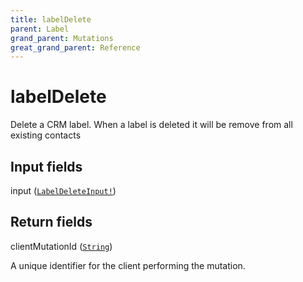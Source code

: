 ```yaml
---
title: labelDelete
parent: Label
grand_parent: Mutations
great_grand_parent: Reference
---
```


# labelDelete

Delete a CRM label. When a label is deleted it will be remove from all
existing contacts

## Input fields

<div class="field-entry ">
  <span id="input" class="field-name anchored">input (<code><a href="/docs/reference/input_object/label/label_delete_input">LabelDeleteInput!</a></code>)</span>

  <div class="description-wrapper">

  </div>
</div>

## Return fields

<div class="field-entry ">
  <span id="client_mutation_id" class="field-name anchored">clientMutationId (<code><a href="/docs/reference/scalar/string">String</a></code>)</span>

  <div class="description-wrapper">
   <p>A unique identifier for the client performing the mutation.</p>

  </div>
</div>

